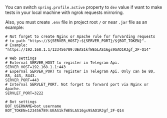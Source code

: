 You can switch `spring.profile.active` property to `dev` value if want to make tests in your local machine with ngrok requests mirroring. 

Also, you must create `.env` file in project root `/` or near `.jar` file as an example: 
```dotenv
# Not forget to create Nginx or Apache rule for forvarding requests
# to path "https://${SERVER_HOST}:${SERVER_PORT}/${BOT_TOKEN}".
# Example: "https://192.168.1.1/123456789:UEAS1kfWE5LAS16gs9SAO1RJgf_2F-Q14"

# Web settings
# External SERVER_HOST to register in Telegram Api.
SERVER_HOST=192.168.1.1:443
# Expernal SERVER_PORT to register in Telegram Api. Only can be 80, 88, 443, 8443.
SERVER_PORT=443
# Internal SERVLET_PORT. Not forget to forward port via Nginx or Apache.
SERVLET_PORT=3222

# Bot settings
BOT_USERNAME=bot_username
BOT_TOKEN=123456789:UEAS1kfWE5LAS16gs9SAO1RJgf_2F-Q14
```

